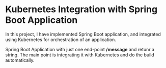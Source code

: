 
# Kubernetes Integration with Spring Boot Application

In this project, I have implemented Spring Boot application, and integrated using Kubernetes for orchestration of an application.

Spring Boot Application with just one end-point **/message** and retunr a string.
The main point is integrating it with Kubernetes and do the build automatically.



